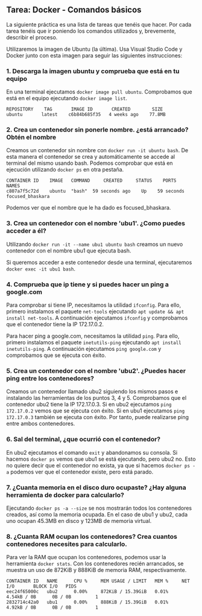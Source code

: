 ## Tarea: Docker - Comandos básicos
La siguiente práctica es una lista de tareas que tenéis que hacer. Por cada tarea tenéis que ir poniendo los comandos utilizados y, brevemente, describir el proceso.

Utilizaremos la imagen de Ubuntu (la última). Usa Visual Studio Code y Docker junto con esta imagen para seguir las siguientes instrucciones:
### 1. Descarga la imagen ubuntu y comprueba que está en tu equipo

En una terminal ejecutamos `docker image pull ubuntu`. Comprobamos que está en el equipo ejecutando `docker image list`.
```console
REPOSITORY    TAG       IMAGE ID       CREATED        SIZE
ubuntu       latest    c6b84b685f35   4 weeks ago    77.8MB
```
### 2. Crea un contenedor sin ponerle nombre. ¿está arrancado? Obtén el nombre
Creamos un contenedor sin nombre con `docker run -it ubuntu bash`. De esta manera el contenedor se crea y automáticamente se accede al terminal del mismo usando bash. Podemos comprobar que está en ejecución utilizando `docker ps` en otra pestaña.
```console
CONTAINER ID    IMAGE   COMMAND     CREATED     STATUS    PORTS        NAMES
c807a7f5c72d    ubuntu  "bash"  59 seconds ago    Up    59 seconds   focused_bhaskara
```
Podemos ver que el nombre que le ha dado es focused_bhaskara.
### 3. Crea un contenedor con el nombre 'ubu1'. ¿Como puedes acceder a él?
Utilizando `docker run -it --name ubu1 ubuntu bash` creamos un nuevo contenedor con el nombre ubu1 que ejecuta bash.

Si queremos acceder a este contenedor desde una terminal, ejecutaremos `docker exec -it ubu1 bash`.
### 4. Comprueba que ip tiene y si puedes hacer un ping a google.com
Para comprobar si tiene IP, necesitamos la utilidad `ifconfig`. Para ello, primero instalamos el paquete `net-tools` ejecutando `apt update && apt install net-tools`. A continuación ejecutamos `ifconfig` y comprobamos que el contenedor tiene la IP 172.17.0.2.

Para hacer ping a google.com, necesitamos la utilidad `ping`. Para ello, primero instalamos el paquete `inetutils-ping` ejecutando `apt install inetutils-ping`. A continuación ejecutamos `ping google.com` y comprobamos que se ejecuta con éxito.
### 5. Crea un contenedor con el nombre 'ubu2'. ¿Puedes hacer ping entre los contenedores?
Creamos un contenedor llamado ubu2 siguiendo los mismos pasos e instalando las herramientas de los puntos 3, 4 y 5. Comprobamos que el contenedor ubu2 tiene la IP 172.17.0.3. Si en ubu2 ejecutamos `ping 172.17.0.2` vemos que se ejecuta con éxito. Si en ubu1 ejecutamos `ping 172.17.0.3` también se ejecuta con éxito. Por tanto, puede realizarse ping entre ambos contenedores.
### 6. Sal del terminal, ¿que ocurrió con el contenedor?
En ubu2 ejecutamos el comando `exit` y abandonamos su consola. Si hacemos `docker ps` vemos que ubu1 se está ejecutando, pero ubu2 no. Esto no quiere decir que el contenedor no exista, ya que si hacemos `docker ps -a` podemos ver que el contenedor existe, pero está parado.
### 7. ¿Cuanta memoria en el disco duro ocupaste? ¿Hay alguna herramienta de docker para calcularlo?
Ejecutando `docker ps -a --size` se nos mostrarán todos los contenedores creados, así como la memoria ocupada. En el caso de ubu1 y ubu2, cada uno ocupan 45.3MB en disco y 123MB de memoria virtual.
### 8. ¿Cuanta RAM ocupan los contenedores? Crea cuantos contenedores necesites para calcularlo.
Para ver la RAM que ocupan los contenedores, podemos usar la herramienta `docker stats`. Con los contenedores recién arrancados, se muestra un uso de 872KiB y 888KiB de memoria RAM, respectivamente.
```console
CONTAINER ID   NAME      CPU %     MEM USAGE / LIMIT   MEM %     NET I/O       BLOCK I/O   PIDS
eec24f65000c   ubu2      0.00%     872KiB / 15.39GiB   0.01%     4.54kB / 0B      0B / 0B         1
2832714c42a0   ubu1      0.00%     888KiB / 15.39GiB   0.01%     4.92kB / 0B      0B / 0B         1
```